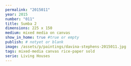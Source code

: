 ```yaml
---
permalink: "2015011"
year: 2015
number: "011"
title: Sumba 2
dimensions: 225 x 150
medium: mixed media on canvas
show_in_home: true #true or empty
publish: # notyet or blank
image: /assets/p/paintings/davina-stephens-2015011.jpg
tags: mixed-media canvas rice-paper sold
serie: Living Houses
---
```

